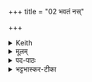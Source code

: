 +++
title = "02 भवतं नस्"

+++


<details><summary>Keith</summary>

Be ye of one mind for us,  
one dwelling, spotless.  
Harm not the sacrifice   
nor the lord of the sacrifice, O all-knowing;  
be ye two auspicious to-day with us.
</details>

<details><summary>मूलम्</summary>

भव॑तं न॒स्सम॑नसौ॒ समो॑कसावरे॒पसौ᳚ ।  
मा य॒ज्ञꣳ हिꣳ॑सिष्ट॒म्मा य॒ज्ञप॑तिञ्जातवेदसौ ।  
शि॒वौ भ॑वतम॒द्य नः॑ ॥
</details>

<details><summary>पद-पाठः</summary>

भव॑तम् । [12] नः॒ । सम॑नसा॒विति॒ स-म॒न॒सौ॒ । समो॑कसा॒विति॒ सम्-ओ॒क॒सौ॒ । अ॒रे॒पसौ᳚ ॥ 

मा । य॒ज्ञम् । हि॒ꣳ॒सि॒ष्ट॒म्॒ । मा । य॒ज्ञप॑ति॒मिति॑ य॒ज्ञ-प॒ति॒म्॒ । जा॒त॒वे॒द॒सा॒विति॑ जात-वे॒द॒सौ॒ ।   

शि॒वौ । भ॒व॒त॒म्॒ । अ॒द्य । नः॒ ॥
</details>


<details><summary>भट्टभास्कर-टीका</summary>

11जातम् अग्निम् आहवनीये प्रहरति - भवतन्न इति पङ्क्त्या पञ्चपदया वस्वष्टऋतुदशाक्षरया ॥ +++(वसु-८. अष्ट८,=१६ अक्षराणि। ऋतु-६ दश १०=१६ अक्षराणि। )+++

योग्निः पुरा भवत्य् आहवनीये, यश् चेदानीं मथित्वा प्रणीयते, हे तौ द्वाव् अग्नी **भवतं** भूयास्तं **नः** अस्माकं **समनसौ** समान-मनस्कौ अविप्रतिपन्नमनस्कौ । 'समानस्य छन्दसि' इति सभावः ।  
**समोकसौ** सहसमवेतौ समाननिवासाविति यावत् । उच समवाये, सम्पूर्वादसुन्प्रत्ययः, बहुलवचनात्कुत्वम् । समुच्येते इति समोकसौ । 'गतिकारकयोरपि पूर्वपदप्रकृतिस्वरत्वं च' इति पूर्वपदप्रकृतिस्वरत्वम् ।  

यद्वा - सम्शब्दस्य समानार्थ-वृत्तेर् बहुव्रीहिः । सम्भावौ वा समानस्य छान्दसः । **अरेपसौ** अपापौ पापाभिनिवेशरहितौ । 'नञ्सुभ्याम्' इत्युत्तरपदान्तोदात्तत्वम् । यस्मादरेपसौ तस्माद्यज्ञमिमं मा हिंसिष्टम् । मा च यज्ञपतिं यजमानम् । 'पत्यावैश्वर्ये' इति पूर्वपदप्रकृतिस्वरत्वम् । हे जातवेदसौ जातप्रज्ञानौ जातधनौ वा । वेत्तेर्विन्दतेर्वा असुन् । यद्वा - जातं विश्वं वित्तो विन्दत इति वा कारकपूर्वादसुन्, पूर्ववत्प्रकृतिस्वरत्वम्, इह तु आष्टमिकमाद्युदात्तत्वम् ।  

तादृशौ युवां अद्य अस्मिन्कर्मकाले नः अस्माकं शिवौ शान्तौ भवतम् । 'सद्यः परुत्' इत्यत्र इदमोद्यशब्दो निपात्यते । 'अग्निः पुरा भवत्यग्निं मथित्वा प्र हरति' इत्यादि ब्राह्मणम् ॥
</details>